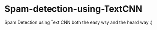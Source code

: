 # Spam-detection-using-TextCNN
Spam Detection using Text CNN both the easy way and the heard way :)
